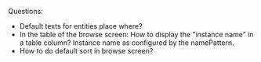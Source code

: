 Questions:
* Default texts for entities place where?
* In the table of the browse screen: How to display the "instance name" in a table column? Instance name as configured by the namePattern.
* How to do default sort in browse screen? 